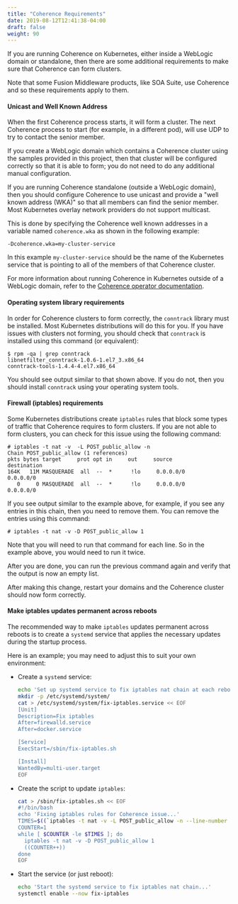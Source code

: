 ```yaml
---
title: "Coherence Requirements"
date: 2019-08-12T12:41:38-04:00
draft: false
weight: 90
---
```


If you are running Coherence on Kubernetes, either inside a WebLogic domain
or standalone, then there are some additional requirements to make sure
that Coherence can form clusters.

Note that some Fusion Middleware products, like SOA Suite, use Coherence
and so these requirements apply to them.

#### Unicast and Well Known Address
When the first Coherence process starts, it will form a cluster.  The next
Coherence process to start (for example, in a different pod), will use UDP to try
to contact the senior member.  

If you create a WebLogic domain which contains a Coherence cluster
using the samples provided in this project, then that cluster will
be configured correctly so that it is able to form;
you do not need to do any additional manual configuration.

If you are running Coherence standalone (outside a
WebLogic domain), then you should configure Coherence to use unicast and
provide a "well known address (WKA)" so that all members can find the senior
member.  Most Kubernetes overlay network providers do not
support multicast.  

This is done by specifying the Coherence well known addresses in a variable named
`coherence.wka` as shown in the following example:

```
-Dcoherence.wka=my-cluster-service
```

In this example `my-cluster-service` should be the name of the Kubernetes
service that is pointing to all of the members of that Coherence cluster.

For more information about running Coherence in Kubernetes outside of
a WebLogic domain, refer to the [Coherence operator documentation](https://oracle.github.io/coherence-operator/).

#### Operating system library requirements

In order for Coherence clusters to form correctly, the `conntrack` library
must be installed.  Most Kubernetes distributions will do this for you.
If you have issues with clusters not forming, you should check that
`conntrack` is installed using this command (or equivalent):

```
$ rpm -qa | grep conntrack
libnetfilter_conntrack-1.0.6-1.el7_3.x86_64
conntrack-tools-1.4.4-4.el7.x86_64
```

You should see output similar to that shown above.  If you do not, then you
should install `conntrack` using your operating system tools.

#### Firewall (iptables) requirements

Some Kubernetes distributions create `iptables` rules that block some
types of traffic that Coherence requires to form clusters.  If you are
not able to form clusters, you can check for this issue using the
following command:

```
# iptables -t nat -v  -L POST_public_allow -n
Chain POST_public_allow (1 references)
pkts bytes target     prot opt in     out     source               destination
164K   11M MASQUERADE  all  --  *      !lo     0.0.0.0/0            0.0.0.0/0
   0     0 MASQUERADE  all  --  *      !lo     0.0.0.0/0            0.0.0.0/0
```

If you see output similar to the example above, for example, if you see any entries
in this chain, then you need to remove them.  You can remove the entries
using this command:

```
# iptables -t nat -v -D POST_public_allow 1
```

Note that you will need to run that command for each line. So in the example
above, you would need to run it twice.

After you are done, you can run the previous command again and verify that
the output is now an empty list.

After making this change, restart your domains and the Coherence cluster
should now form correctly.

#### Make iptables updates permanent across reboots

The recommended way to make `iptables` updates permanent across reboots is
to create a `systemd` service that applies the necessary updates during
the startup process.

Here is an example; you may need to adjust this to suit your own
environment:

* Create a `systemd` service:

    ```bash
    echo 'Set up systemd service to fix iptables nat chain at each reboot (so Coherence will work)...'
    mkdir -p /etc/systemd/system/
    cat > /etc/systemd/system/fix-iptables.service << EOF
    [Unit]
    Description=Fix iptables
    After=firewalld.service
    After=docker.service

    [Service]
    ExecStart=/sbin/fix-iptables.sh

    [Install]
    WantedBy=multi-user.target
    EOF
    ```

* Create the script to update `iptables`:

    ```bash
    cat > /sbin/fix-iptables.sh << EOF
    #!/bin/bash
    echo 'Fixing iptables rules for Coherence issue...'
    TIMES=$((`iptables -t nat -v -L POST_public_allow -n --line-number | wc -l` - 2))
    COUNTER=1
    while [ $COUNTER -le $TIMES ]; do
      iptables -t nat -v -D POST_public_allow 1
      ((COUNTER++))
    done
    EOF
    ```

* Start the service (or just reboot):

    ```bash
    echo 'Start the systemd service to fix iptables nat chain...'
    systemctl enable --now fix-iptables
    ```
